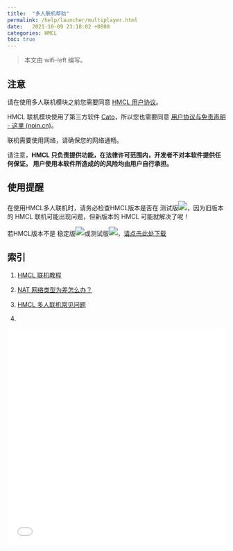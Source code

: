 ```yaml
---
title:  "多人联机帮助"
permalink: /help/launcher/multiplayer.html
date:   2021-10-09 23:18:02 +0800
categories: HMCL
toc: true
---
```


> 本文由 wifi-left 编写。

## 注意

请在使用多人联机模块之前您需要同意 [HMCL 用户协议](https://hmcl.huangyuhui.net/eula)。

HMCL 联机模块使用了第三方软件 [Cato](https://noin.cn/71.html)，所以您也需要同意 [用户协议与免责声明  - 这里 (noin.cn)](https://noin.cn/agreement)。

联机需要使用网络，请确保您的网络通畅。

请注意，**HMCL 只负责提供功能，在法律许可范围内，开发者不对本软件提供任何保证。 用户使用本软件所造成的的风险均由用户自行承担。**

## 使用提醒

在使用HMCL多人联机时，请务必检查HMCL版本是否在 测试版<img src="https://img.shields.io/maven-central/v/org.glavo.hmcl/hmcl-dev?label" style="zoom: 130%;" />，因为旧版本的 HMCL 联机可能出现问题，但新版本的 HMCL 可能就解决了呢！

若HMCL版本不是 稳定版<img src="https://img.shields.io/maven-central/v/org.glavo.hmcl/hmcl-stable?label" style="zoom:130%;" />或测试版<img src="https://img.shields.io/maven-central/v/org.glavo.hmcl/hmcl-dev?label" style="zoom: 130%;" />，[请点击此处下载](https://zkitefly.github.io/hmclw/download.html)

## 索引

1. [HMCL 联机教程](multiplayer-help.md)

2. [NAT 网络类型为差怎么办？](multiplayer-symmetric.md)

3. [ HMCL 多人联机常见问题 ](multiplayer-faq.md)

4.
<iframe src="//player.bilibili.com/player.html?aid=423237257&bvid=BV1g3411Y7rC&cid=486577662&page=1&high_quality=1&danmaku=1" width="100%" height="500" scrolling="no" frameborder="0"></iframe>
